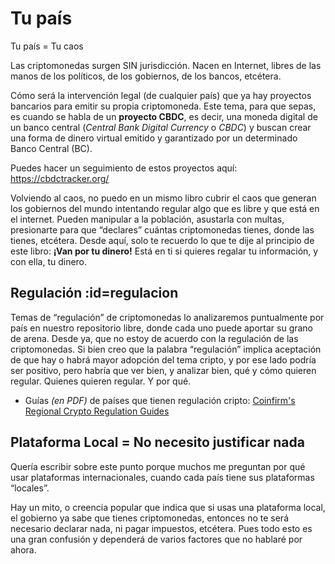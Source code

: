 # Tu país

Tu país = Tu caos

Las criptomonedas surgen SIN jurisdicción. Nacen en Internet, libres de las manos de los políticos, de los gobiernos, de los bancos, etcétera. 

Cómo será la intervención legal (de cualquier país) que ya hay proyectos bancarios para emitir su propia criptomoneda. Este tema, para que sepas, es cuando se habla de un **proyecto CBDC**, es decir, una moneda digital de un banco central (*Central Bank Digital Currency* o *CBDC*) y buscan crear una forma de dinero virtual emitido y garantizado por un determinado Banco Central (BC).

Puedes hacer un seguimiento de estos proyectos aquí: https://cbdctracker.org/

Volviendo al caos, no puedo en un mismo libro cubrir el caos que generan los gobiernos del mundo intentando regular algo que es libre y que está en el internet. Pueden manipular a la población, asustarla con multas, presionarte para que “declares” cuántas criptomonedas tienes, donde las tienes, etcétera. Desde aquí, solo te recuerdo lo que te dije al principio de este libro: **¡Van por tu dinero!** Está en ti si quieres regalar tu información, y con ella, tu dinero.

## Regulación :id=regulacion

Temas de “regulación” de criptomonedas lo analizaremos puntualmente por país en nuestro repositorio libre, donde cada uno puede aportar su grano de arena. Desde ya, que no estoy de acuerdo con la regulación de las criptomonedas. Si bien creo que la palabra “regulación” implica aceptación de que hay o habrá mayor adopción del tema cripto, y por ese lado podría ser positivo, pero habría que ver bien, y analizar bien, qué y cómo quieren regular. Quienes quieren regular. Y por qué.

- Guías _(en PDF)_ de países que tienen regulación cripto: [Coinfirm's Regional Crypto Regulation Guides](https://www.coinfirm.com/crypto-regulations/)

## Plataforma Local = No necesito justificar nada <!-- {docsify-ignore} -->
Quería escribir sobre este punto porque muchos me preguntan por qué usar plataformas internacionales, cuando cada país tiene sus plataformas “locales”.

Hay un mito, o creencia popular que indica que si usas una plataforma local, el gobierno ya sabe que tienes criptomonedas, entonces no te será necesario declarar nada, ni pagar impuestos, etcétera. Pues todo esto es una gran confusión y dependerá de varios factores que no hablaré por ahora.